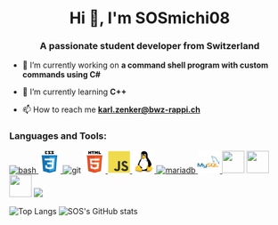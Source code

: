 <h1 align="center">Hi 👋, I'm SOSmichi08</h1>
<h3 align="center">A passionate student developer from Switzerland</h3>

- 🔭 I’m currently working on **a command shell program with custom commands using C#**

- 🌱 I’m currently learning **C++**

- 📫 How to reach me **karl.zenker@bwz-rappi.ch**

<h3 align="left">Languages and Tools:</h3>
<p align="left"> <a href="https://www.gnu.org/software/bash/" target="_blank" rel="noreferrer"> <img src="https://www.vectorlogo.zone/logos/gnu_bash/gnu_bash-icon.svg" alt="bash" width="40" height="40"/> </a> <a href="https://www.w3schools.com/css/" target="_blank" rel="noreferrer"> <img src="https://raw.githubusercontent.com/devicons/devicon/master/icons/css3/css3-original-wordmark.svg" alt="css3" width="40" height="40"/> </a>  <img src="https://www.vectorlogo.zone/logos/git-scm/git-scm-icon.svg" alt="git" width="40" height="40"/> </a> <a href="https://www.w3.org/html/" target="_blank" rel="noreferrer"> <img src="https://raw.githubusercontent.com/devicons/devicon/master/icons/html5/html5-original-wordmark.svg" alt="html5" width="40" height="40"/> </a> <a href="https://developer.mozilla.org/en-US/docs/Web/JavaScript" target="_blank" rel="noreferrer"> <img src="https://raw.githubusercontent.com/devicons/devicon/master/icons/javascript/javascript-original.svg" alt="javascript" width="40" height="40"/> </a> <a href="https://www.linux.org/" target="_blank" rel="noreferrer"> <img src="https://raw.githubusercontent.com/devicons/devicon/master/icons/linux/linux-original.svg" alt="linux" width="40" height="40"/> </a> <a href="https://mariadb.org/" target="_blank" rel="noreferrer"> <img src="https://www.vectorlogo.zone/logos/mariadb/mariadb-icon.svg" alt="mariadb" width="40" height="40"/> </a> <a href="https://www.mysql.com/" target="_blank" rel="noreferrer"> <img src="https://raw.githubusercontent.com/devicons/devicon/master/icons/mysql/mysql-original-wordmark.svg" alt="mysql" width="40" height="40"/> </a> <a><img src="https://www.vectorlogo.zone/logos/typescriptlang/typescriptlang-icon.svg" width="40" height="40"></a> <a><img src="https://www.vectorlogo.zone/logos/yaml/yaml-ar21.svg" width="40" height="40"></a> <a><img src="https://www.vectorlogo.zone/logos/mongodb/mongodb-icon.svg" width="40" height="40"></a> <a><img src="https://www.vectorlogo.zone/logos/reactjs/reactjs-icon.svg" weight="40" height="40"></a></p>

![Top Langs](https://github-readme-stats-liart-ten-59.vercel.app/api/top-langs/?username=SOSmichi08&hide_progress=true&cache_seconds=86400&theme=transparent)
![SOS's GitHub stats](https://github-readme-stats-liart-ten-59.vercel.app/api?username=SOSmichi08&show_icons=true&theme=transparent)
